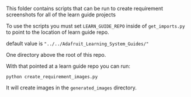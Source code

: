 <!--
SPDX-FileCopyrightText: 2021 foamyguy

SPDX-License-Identifier: MIT
-->

This folder contains scripts that can be run to create requirement screenshots for all of the learn guide projects

To use the scripts you must set `LEARN_GUIDE_REPO` inside of `get_imports.py` to point to the location of learn guide repo.

default value is `"../../Adafruit_Learning_System_Guides/"`

One directory above the root of this repo.

With that pointed at a learn guide repo you can run:

```
python create_requirement_images.py
```
It will create images in the `generated_images` directory.
